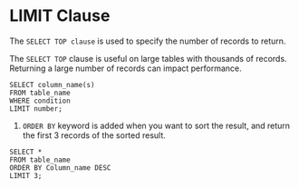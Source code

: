 # LIMIT Clause

The `SELECT TOP clause` is used to specify the number of records to return.

The `SELECT TOP` clause is useful on large tables with thousands of records. Returning a large number of records can impact performance.

```
SELECT column_name(s)
FROM table_name
WHERE condition
LIMIT number;
```

1. `ORDER BY` keyword is added when you want to sort the result, and return the first 3 records of the sorted result.

```
SELECT * 
FROM table_name
ORDER BY Column_name DESC
LIMIT 3;

```

